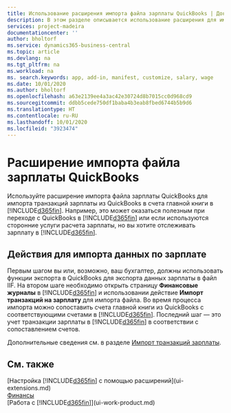 ```yaml
---
title: Использование расширения импорта файла зарплаты QuickBooks | Документация Майкрософт
description: В этом разделе описывается использование расширения для импорта транзакция по зарплате из Quickbooks.
services: project-madeira
documentationcenter: ''
author: bholtorf
ms.service: dynamics365-business-central
ms.topic: article
ms.devlang: na
ms.tgt_pltfrm: na
ms.workload: na
ms. search.keywords: app, add-in, manifest, customize, salary, wage
ms.date: 10/01/2020
ms.author: bholtorf
ms.openlocfilehash: a63e2139ee4a3ac42e30724d8b7015cc0d968cd9
ms.sourcegitcommit: ddbb5cede750df1baba4b3eab8fbed6744b5b9d6
ms.translationtype: HT
ms.contentlocale: ru-RU
ms.lasthandoff: 10/01/2020
ms.locfileid: "3923474"
---
```

# <a name="the-quickbooks-payroll-file-import-extension"></a>Расширение импорта файла зарплаты QuickBooks
Используйте расширение импорта файла зарплаты QuickBooks для импорта транзакций зарплаты из QuickBooks в счета главной книги в [!INCLUDE[d365fin](includes/d365fin_md.md)]. Например, это может оказаться полезным при переходе с QuickBooks в [!INCLUDE[d365fin](includes/d365fin_md.md)] или если используются сторонние услуги расчета зарплаты, но вы хотите отслеживать зарплату в [!INCLUDE[d365fin](includes/d365fin_md.md)].

## <a name="steps-to-import-payroll-data"></a>Действия для импорта данных по зарплате
Первым шагом вы или, возможно, ваш бухгалтер, должны использовать функции экспорта в QuickBooks для экспорта данных зарплаты в файл IIF. На втором шаге необходимо открыть страницу **Финансовые журналы** в [!INCLUDE[d365fin](includes/d365fin_md.md)] и использовании действие **Импорт транзакций на зарплату** для импорта файла. Во время процесса импорта можно сопоставить счета главной книги из QuickBooks с соответствующими счетами в [!INCLUDE[d365fin](includes/d365fin_md.md)]. Последний шаг — это учет транзакции зарплаты в [!INCLUDE[d365fin](includes/d365fin_md.md)] в соответствии с сопоставлением счетов. 

Дополнительные сведения см. в разделе [Импорт транзакций зарплаты](finance-how-import-payroll-transactions.md).

## <a name="see-also"></a>См. также
[Настройка [!INCLUDE[d365fin](includes/d365fin_md.md)] с помощью расширений](ui-extensions.md)    
[Финансы](finance.md)    
[Работа с [!INCLUDE[d365fin](includes/d365fin_md.md)]](ui-work-product.md)
